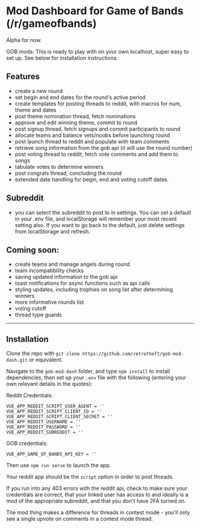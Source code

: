 # Mod Dashboard for Game of Bands (/r/gameofbands)

Alpha for now.

GOB mods: This is ready to play with on your own localhost, super easy to set up. See below for installation instructions.

## Features

- create a new round
- set begin and end dates for the round's active period
- create templates for posting threads to reddit, with macros for num, theme and dates
- post theme nomination thread, fetch nominations
- approve and edit winning theme, commit to round
- post signup thread, fetch signups and commit participants to round
- allocate teams and balance vets/noobs before launching round
- post launch thread to reddit and populate with team comments
- retrieve song information from the gob api (it will use the round number)
- post voting thread to reddit, fetch vote comments and add them to songs
- tabulate votes to determine winners
- post congrats thread, concluding the round
- extended date handling for begin, end and voting cutoff dates.

## Subreddit

- you can select the subreddit to post to in settings. You can set a default in your .env file, and localStorage will remember your most recent setting also. If you want to go back to the default, just delete settings from localStorage and refresh.

## Coming soon:

- create teams and manage angels during round
- team incompatibility checks
- saving updated information to the gob api
- toast notifications for async functions such as api calls
- styling updates, including trophies on song list after determining winners
- more informative rounds list
- voting cutoff
- thread type guards

---

## Installation

Clone the repo with `git clone https://github.com/retrotheft/gob-mod-dash.git` or equivalent.

Navigate to the `gob-mod-dash` folder, and type `npm install` to install dependencies, then set up your `.env` file with the following (entering your own relevant details in the quotes):

Reddit Credentials:
```
VUE_APP_REDDIT_SCRIPT_USER_AGENT = ''
VUE_APP_REDDIT_SCRIPT_CLIENT_ID = ''
VUE_APP_REDDIT_SCRIPT_CLIENT_SECRET = ''
VUE_APP_REDDIT_USERNAME = ''
VUE_APP_REDDIT_PASSWORD = ''
VUE_APP_REDDIT_SUBREDDIT = ''
```
GOB credentials:

```
VUE_APP_GAME_OF_BANDS_API_KEY = ''
```

Then use `npm run serve` to launch the app.

Your reddit app should be the `script` option in order to post threads.

If you run into any 403 errors with the reddit api, check to make sure your credentials are correct, that your linked user has access to and ideally is a mod of the appropriate subreddit, and that you don't have 2FA turned on.

The mod thing makes a difference for threads in contest mode - you'll only see a single upvote on comments in a contest mode thread.